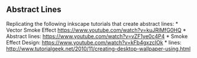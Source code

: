 Abstract Lines
---

Replicating the following inkscape tutorials that create abstract lines:
	* Vector Smoke Effect https://www.youtube.com/watch?v=kuJRlMfG0HQ
	* Abstract lines: https://www.youtube.com/watch?v=vZF1ye0c4P4
	* Smoke Effect Design: https://www.youtube.com/watch?v=kFb4gxzcIOk
	* lines: http://www.tutorialgeek.net/2010/11/creating-desktop-wallpaper-using.html


